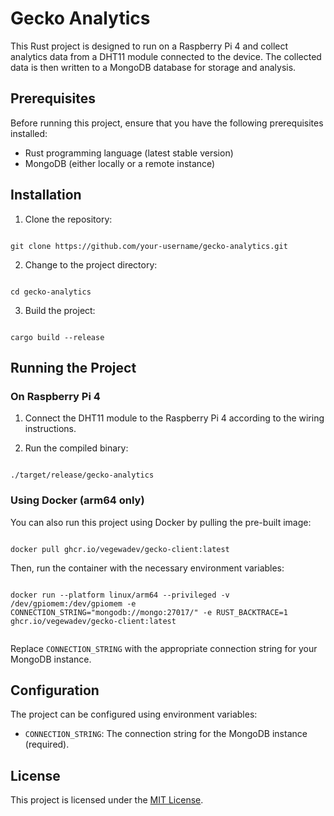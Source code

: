 # Gecko Analytics

This Rust project is designed to run on a Raspberry Pi 4 and collect analytics data from a DHT11 module connected to the device. The collected data is then written to a MongoDB database for storage and analysis.

## Prerequisites

Before running this project, ensure that you have the following prerequisites installed:

- Rust programming language (latest stable version)
- MongoDB (either locally or a remote instance)

## Installation

1. Clone the repository:

```

git clone https://github.com/your-username/gecko-analytics.git

```

2. Change to the project directory:

```

cd gecko-analytics

```

3. Build the project:

```

cargo build --release

```

## Running the Project

### On Raspberry Pi 4

1. Connect the DHT11 module to the Raspberry Pi 4 according to the wiring instructions.

2. Run the compiled binary:

```

./target/release/gecko-analytics

```

### Using Docker (arm64 only)

You can also run this project using Docker by pulling the pre-built image:

```

docker pull ghcr.io/vegewadev/gecko-client:latest

```

Then, run the container with the necessary environment variables:

```

docker run --platform linux/arm64 --privileged -v /dev/gpiomem:/dev/gpiomem -e CONNECTION_STRING="mongodb://mongo:27017/" -e RUST_BACKTRACE=1 ghcr.io/vegewadev/gecko-client:latest


```

Replace `CONNECTION_STRING` with the appropriate connection string for your MongoDB instance.

## Configuration

The project can be configured using environment variables:

- `CONNECTION_STRING`: The connection string for the MongoDB instance (required).

## License

This project is licensed under the [MIT License](LICENSE).
